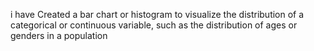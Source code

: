 i have Created a bar chart or histogram to visualize the distribution of a categorical or continuous variable, such as the distribution of ages or genders in a population 
